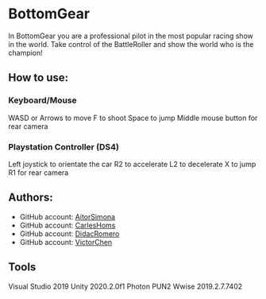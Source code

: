 # BottomGear

In BottomGear you are a professional pilot in the most popular racing show in the world.
Take control of the BattleRoller and show the world who is the champion! 

## How to use:

### Keyboard/Mouse

WASD or Arrows to move
F to shoot
Space to jump
Middle mouse button for rear camera

### Playstation Controller (DS4)

Left joystick to orientate the car
R2 to accelerate
L2 to decelerate
X to jump
R1 for rear camera

## Authors:

* GitHub account: [AitorSimona](https://github.com/AitorSimona)
* GitHub account: [CarlesHoms](https://github.com/ch0m5)
* GitHub account: [DidacRomero](https://github.com/DidacRomero)
* GitHub account: [VictorChen](https://github.com/Scarzard)

## Tools
Visual Studio 2019
Unity 2020.2.0f1
Photon PUN2
Wwise 2019.2.7.7402
